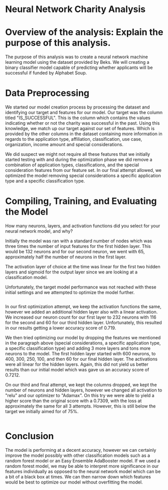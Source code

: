 # Neural Network Charity Analysis


# Overview of the analysis: Explain the purpose of this analysis.

The purpose of this analysis was to create a neural network machine learning model using the dataset provided by Beks. We will creating a binary classifier model capable of predicting whether applicants will be successful if funded by Alphabet Soup.

# Data Preprocessing

We started our model creation process by processing the dataset and identifying our target and features for our model. Our target was the column titled "IS_SUCCESSFUL". This is the column which contains the values indicating whether or not the charity was successful in the past. Using this knowledge, we match up our target against our set of features. Which is provided by the other columns in the dataset containing more information in regards to the application type, affiliation, classification, use case, organization, income amount and special considerations. 

We did suspect we might not require all these features that we initially started testing with and during the optimization phase we did remove a combination of application types, classifications, and the special consideration features from our feature set. In our final attempt allowed, we optimized the model removing special considerations a specific application type and a specific classification type.

# Compiling, Training, and Evaluating the Model

How many neurons, layers, and activation functions did you select for your neural network model, and why?

Initially the model was ran with a standard number of nodes which was three times the number of input features for the first hidden layer. This would be 132 neurons and for our second neuron, we went with 65, approximately half the number of neurons in the first layer.

The activation layer of choice at the time was linear for the first two hidden layers and sigmoid for the output layer since we are looking at a classification model. 

Unfortunately, the target model performance was not reached with these initial settings and we attempted to optimize the model further.

<img>

In our first optimization attempt, we keep the activation functions the same, however we added an additional hidden layer also with a linear activation. We increased our neuron count for our first layer to 232 neurons with 116 for the second and 60 for our third hidden layer. Unfortunately, this resulted in our results getting a lower accuracy score of 0.719. 

We then tried optimizing our model by dropping the features we mentioned in the paragraph above (special considerations, a specific application type, a specific classification type) and adding 3 more layers and tons more neurons to the model. The first hidden layer started with 600 neurons, to 400, 300, 250, 100, and then 60 for our final hidden layer. The activations were all linear for the hidden layers. Again, this did not yield us better results than our initial model which was gave us an accuracy score of 0.7212.

On our third and final attempt, we kept the columns dropped, we kept the number of neurons and hidden layers, however we changed all activation to "relu" and our optimizer to "Adamax". On this try we were able to yield a higher score than the original score with a 0.7309, with the loss at approximately the same for all 3 attempts. However, this is still below the target we initially aimed for of 75%. 

<img>

# Conclusion 

The model is performing at a decent accuracy, however we can certainly improve the model possibly with other classification models such as a random forest model or an Easy Ensemble AdaBooster model. If we used a random forest model, we may be able to interpret more significance in our features individually as opposed to the neural network model which can be a bit of a black box at times. We can then narrow down which features would be best to optimize our model without overfitting the model. 
